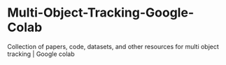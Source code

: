 # Multi-Object-Tracking-Google-Colab
Collection of papers, code, datasets, and other resources for multi object tracking | Google colab

